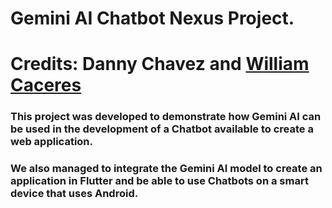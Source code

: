 # Gemini AI Chatbot Nexus Project.
# Credits: Danny Chavez and [William Caceres](https://github.com/willr30)

### This project was developed to demonstrate how Gemini AI can be used in the development of a Chatbot available to create a web application. 
### We also managed to integrate the Gemini AI model to create an application in Flutter and be able to use Chatbots on a smart device that uses Android.


